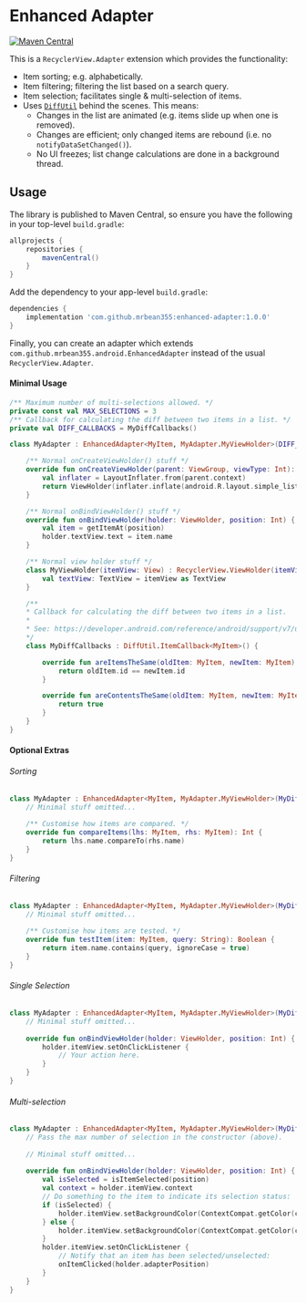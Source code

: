 # Enhanced Adapter

[![Maven Central](https://maven-badges.herokuapp.com/maven-central/com.github.mrbean355/enhanced-adapter/badge.svg)](https://maven-badges.herokuapp.com/maven-central/com.github.mrbean355/enhanced-adapter)

This is a `RecyclerView.Adapter` extension which provides the functionality:
- Item sorting; e.g. alphabetically.
- Item filtering; filtering the list based on a search query.
- Item selection; facilitates single & multi-selection of items.
- Uses [`DiffUtil`](https://developer.android.com/reference/android/support/v7/util/DiffUtil) behind the scenes. This means:
    - Changes in the list are animated (e.g. items slide up when one is removed).
    - Changes are efficient; only changed items are rebound (i.e. no `notifyDataSetChanged()`).
    - No UI freezes; list change calculations are done in a background thread.
    
## Usage
The library is published to Maven Central, so ensure you have the following in your top-level `build.gradle`:

```groovy
allprojects {
    repositories {
        mavenCentral()
    }
}
```

Add the dependency to your app-level `build.gradle`:

```groovy
dependencies {
    implementation 'com.github.mrbean355:enhanced-adapter:1.0.0'
}
```

Finally, you can create an adapter which extends `com.github.mrbean355.android.EnhancedAdapter` instead of the usual `RecyclerView.Adapter`.

#### Minimal Usage
```kotlin
/** Maximum number of multi-selections allowed. */
private const val MAX_SELECTIONS = 3
/** Callback for calculating the diff between two items in a list. */
private val DIFF_CALLBACKS = MyDiffCallbacks()

class MyAdapter : EnhancedAdapter<MyItem, MyAdapter.MyViewHolder>(DIFF_CALLBACKS, MAX_SELECTIONS) {

    /** Normal onCreateViewHolder() stuff */
    override fun onCreateViewHolder(parent: ViewGroup, viewType: Int): ViewHolder {
        val inflater = LayoutInflater.from(parent.context)
        return ViewHolder(inflater.inflate(android.R.layout.simple_list_item_1, parent, false))
    }

    /** Normal onBindViewHolder() stuff */
    override fun onBindViewHolder(holder: ViewHolder, position: Int) {
        val item = getItemAt(position)
        holder.textView.text = item.name
    }

    /** Normal view holder stuff */
    class MyViewHolder(itemView: View) : RecyclerView.ViewHolder(itemView) {
        val textView: TextView = itemView as TextView
    }

    /**
    * Callback for calculating the diff between two items in a list.
    * 
    * See: https://developer.android.com/reference/android/support/v7/util/DiffUtil.ItemCallback
    */
    class MyDiffCallbacks : DiffUtil.ItemCallback<MyItem>() {

        override fun areItemsTheSame(oldItem: MyItem, newItem: MyItem): Boolean {
            return oldItem.id == newItem.id
        }

        override fun areContentsTheSame(oldItem: MyItem, newItem: MyItem): Boolean {
            return true
        }
    }
}
```

#### Optional Extras
###### Sorting
```kotlin
class MyAdapter : EnhancedAdapter<MyItem, MyAdapter.MyViewHolder>(MyDiffCallbacks(), 0) {
    // Minimal stuff omitted...
    
    /** Customise how items are compared. */
    override fun compareItems(lhs: MyItem, rhs: MyItem): Int {
        return lhs.name.compareTo(rhs.name)
    }
}
```

###### Filtering
```kotlin
class MyAdapter : EnhancedAdapter<MyItem, MyAdapter.MyViewHolder>(MyDiffCallbacks(), 0) {
    // Minimal stuff omitted...
    
    /** Customise how items are tested. */
    override fun testItem(item: MyItem, query: String): Boolean {
        return item.name.contains(query, ignoreCase = true)
    }
}
```

###### Single Selection
```kotlin
class MyAdapter : EnhancedAdapter<MyItem, MyAdapter.MyViewHolder>(MyDiffCallbacks(), 0) {
    // Minimal stuff omitted...
    
    override fun onBindViewHolder(holder: ViewHolder, position: Int) {
        holder.itemView.setOnClickListener {
            // Your action here.
        }
    }
}
```

###### Multi-selection
```kotlin
class MyAdapter : EnhancedAdapter<MyItem, MyAdapter.MyViewHolder>(MyDiffCallbacks(), 5) {
    // Pass the max number of selection in the constructor (above).
    
    // Minimal stuff omitted...
    
    override fun onBindViewHolder(holder: ViewHolder, position: Int) {
        val isSelected = isItemSelected(position)
        val context = holder.itemView.context
        // Do something to the item to indicate its selection status:
        if (isSelected) {
            holder.itemView.setBackgroundColor(ContextCompat.getColor(context, R.color.colorAccent))
        } else {
            holder.itemView.setBackgroundColor(ContextCompat.getColor(context, R.color.transparent))
        }
        holder.itemView.setOnClickListener {
            // Notify that an item has been selected/unselected:
            onItemClicked(holder.adapterPosition)
        }
    }
}
```
